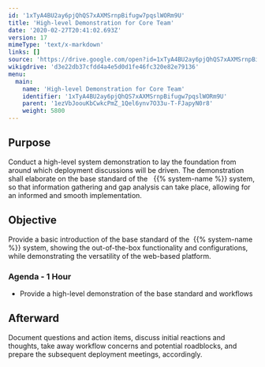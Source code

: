 ```yaml
---
id: '1xTyA4BU2ay6pjQhQS7xAXMSrnpBifugw7pqslWORm9U'
title: 'High-level Demonstration for Core Team'
date: '2020-02-27T20:41:02.693Z'
version: 17
mimeType: 'text/x-markdown'
links: []
source: 'https://drive.google.com/open?id=1xTyA4BU2ay6pjQhQS7xAXMSrnpBifugw7pqslWORm9U'
wikigdrive: 'd3e22db37cfdd4a4e5d0d1fe46fc320e82e79136'
menu:
  main:
    name: 'High-level Demonstration for Core Team'
    identifier: '1xTyA4BU2ay6pjQhQS7xAXMSrnpBifugw7pqslWORm9U'
    parent: '1ezVbJoouKbCwkcPmZ_1Qel6ynv7O33u-T-FJapyN0r8'
    weight: 5800
---
```

## Purpose  
  
Conduct a high-level system demonstration to lay the foundation from around which deployment discussions will be driven. The demonstration shall elaborate on the base standard of the   {{% system-name %}} system, so that information gathering and gap analysis can take place, allowing for an informed and smooth implementation.
  
## Objective  
  
Provide a basic introduction of the base standard of the  {{% system-name %}} system, showing the out-of-the-box functionality and configurations, while demonstrating the versatility of the web-based platform.
  
### Agenda - 1 Hour  

* Provide a high-level demonstration of the base standard and workflows
  
## Afterward  
  
Document questions and action items, discuss initial reactions and thoughts, take away workflow concerns and potential roadblocks, and prepare the subsequent deployment meetings, accordingly.
